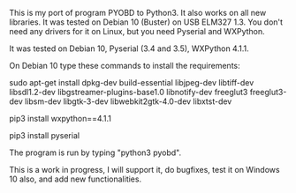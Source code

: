 This is my port of program PYOBD to Python3. It also works on all new libraries. It was tested on Debian 10 (Buster) on USB ELM327 1.3. You don't need any drivers for it on Linux, but you need Pyserial and WXPython.

It was tested on Debian 10, Pyserial (3.4 and 3.5), WXPython 4.1.1.

On Debian 10 type these commands to install the requirements:

sudo apt-get install dpkg-dev build-essential libjpeg-dev libtiff-dev libsdl1.2-dev libgstreamer-plugins-base1.0 libnotify-dev freeglut3 freeglut3-dev libsm-dev libgtk-3-dev libwebkit2gtk-4.0-dev libxtst-dev

pip3 install wxpython==4.1.1

pip3 install pyserial

The program is run by typing "python3 pyobd".

This is a work in progress, I will support it, do bugfixes, test it on Windows 10 also, and add new functionalities.
